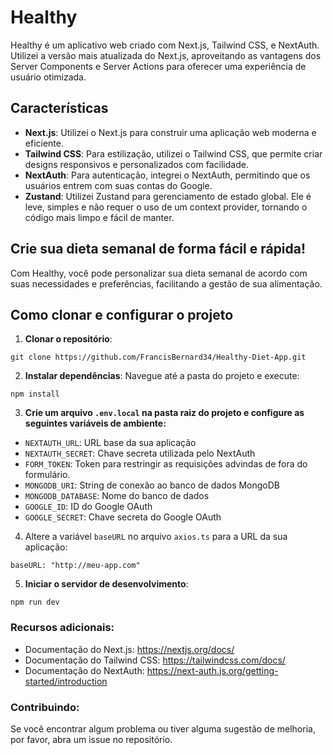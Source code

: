 # Healthy

Healthy é um aplicativo web criado com Next.js, Tailwind CSS, e NextAuth. Utilizei a versão mais atualizada do Next.js, aproveitando as vantagens dos Server Components e Server Actions para oferecer uma experiência de usuário otimizada.

## Características

- **Next.js**: Utilizei o Next.js para construir uma aplicação web moderna e eficiente.
- **Tailwind CSS**: Para estilização, utilizei o Tailwind CSS, que permite criar designs responsivos e personalizados com facilidade.
- **NextAuth**: Para autenticação, integrei o NextAuth, permitindo que os usuários entrem com suas contas do Google.
- **Zustand**: Utilizei Zustand para gerenciamento de estado global. Ele é leve, simples e não requer o uso de um context provider, tornando o código mais limpo e fácil de manter.

## Crie sua dieta semanal de forma fácil e rápida!

Com Healthy, você pode personalizar sua dieta semanal de acordo com suas necessidades e preferências, facilitando a gestão de sua alimentação.

## Como clonar e configurar o projeto

1. **Clonar o repositório**:
```
git clone https://github.com/FrancisBernard34/Healthy-Diet-App.git
```
2. **Instalar dependências**:
   Navegue até a pasta do projeto e execute:
```
npm install
```
3. **Crie um arquivo `.env.local` na pasta raiz do projeto e configure as seguintes variáveis de ambiente:**
- `NEXTAUTH_URL`: URL base da sua aplicação
- `NEXTAUTH_SECRET`: Chave secreta utilizada pelo NextAuth
- `FORM_TOKEN`: Token para restringir as requisições advindas de fora do formulário.
- `MONGODB_URI`: String de conexão ao banco de dados MongoDB
- `MONGODB_DATABASE`: Nome do banco de dados
- `GOOGLE_ID`: ID do Google OAuth
- `GOOGLE_SECRET`: Chave secreta do Google OAuth

4. Altere a variável `baseURL` no arquivo `axios.ts` para a URL da sua aplicação:
```
baseURL: "http://meu-app.com"
```

5. **Iniciar o servidor de desenvolvimento**:
```
npm run dev
```

### Recursos adicionais:
- Documentação do Next.js: https://nextjs.org/docs/
- Documentação do Tailwind CSS: https://tailwindcss.com/docs/
- Documentação do NextAuth: https://next-auth.js.org/getting-started/introduction

### Contribuindo:
Se você encontrar algum problema ou tiver alguma sugestão de melhoria, por favor, abra um issue no repositório.